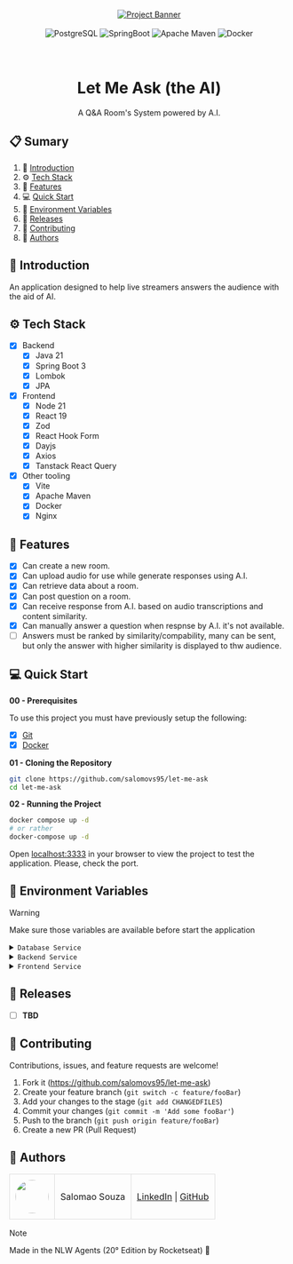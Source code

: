 <div align="center">
  <br />
    <a href="#" target="_blank">
      <img src="" alt="Project Banner">
    </a>
  <br />
  <br />
  <div>
    <img src="https://img.shields.io/badge/postgres-%23316192.svg?style=for-the-badge&logo=postgresql&logoColor=white" alt="PostgreSQL" />
    <img src="https://img.shields.io/badge/Spring%20Boot-6DB33F.svg?style=for-the-badge&logo=Spring-Boot&logoColor=white" alt="SpringBoot" />
    <img src="https://img.shields.io/badge/Apache%20Maven-C71A36?style=for-the-badge&logo=Apache%20Maven&logoColor=white" alt="Apache Maven" />
    <img src="https://img.shields.io/badge/docker-%230db7ed.svg?style=for-the-badge&logo=docker&logoColor=white" alt="Docker" />
  </div>
<br/><br/>
 
  <h1 align="center">Let Me Ask (the AI)</h1>

   <div align="center">
      A Q&A Room's System powered by A.I.
   </div>
</div>

## 📋 <a name="table">Sumary</a>

1. 🚀 [Introduction](#introduction)
2. ⚙️ [Tech Stack](#tech-stack)
3. 🔋 [Features](#features)
4. 💻 [Quick Start](#quick-start)
5. 💾 [Environment Variables](#envs)
6. 📅 [Releases](#versions)
7. 🤝 [Contributing](#contributing)
8. 👥 [Authors](#authors)

## <a name="introduction">🚀 Introduction</a>

An application designed to help live streamers answers the audience with the aid of AI.

## <a name="tech-stack">⚙️ Tech Stack</a>

- [x] Backend
  - [x] Java 21
  - [x] Spring Boot 3
  - [x] Lombok
  - [x] JPA

- [x] Frontend
  - [x] Node 21
  - [x] React 19
  - [x] Zod
  - [x] React Hook Form
  - [x] Dayjs
  - [x] Axios
  - [x] Tanstack React Query

- [x] Other tooling
  - [x] Vite
  - [x] Apache Maven
  - [x] Docker
  - [x] Nginx

## <a name="features">🔋 Features</a>

- [x] Can create a new room.
- [x] Can upload audio for use while generate responses using A.I.
- [x] Can retrieve data about a room.
- [x] Can post question on a room.
- [x] Can receive response from A.I. based on audio transcriptions and content similarity.
- [x] Can manually answer a question when respnse by A.I. it's not available.
- [ ] Answers must be ranked by similarity/compability, many can be sent, but only the answer with higher similarity is displayed to thw audience.

## <a name="quick-start">💻 Quick Start</a>

**00 - Prerequisites**

To use this project you must have previously setup the following:

- [x] [Git](#)
- [x] [Docker](#)

**01 - Cloning the Repository**

```bash
git clone https://github.com/salomovs95/let-me-ask
cd let-me-ask
```

**02 - Running the Project**

```bash
docker compose up -d
# or rather
docker-compose up -d
```

Open [localhost:3333](localhost:3333) in your browser to view the project to test the application.
Please, check the port.

## <a name="envs">💾 Environment Variables</a>

> [!WARNING]
> Make sure those variables are available before start the application

<details>
  <summary><code>Database Service</code></summary>

  ```yaml
  # Those are already defined at container level
  POSTGRES_USER: CHANGE_ME_LATER
  POSTGRES_PASSWORD: CHANGE_ME_LATER
  POSTGRES_DB: CHANGE_ME_LATER
  ```
</details>

<details>
  <summary><code>Backend Service</code></summary>
  
  ```yaml
  # Those are already defined at container level
  # No need to modify
  DATABASE_URL: CHANGE_ME_LATER
  DATABASE_USERNAME: CHANGE_ME_LATER
  DATABASE_PASSWORD: CHANGE_ME_LATER

  # Change only if deploying to production, otherwise no need to modify
  SPRING_PROFILE: CHANGE_LATER
  ALLOWED_ORIGINS: CHANGE_ME_LATER

  # Needed for A.I anseer generatiom, must provide ye own key
  # See how to generate one at https://aistudio.google.com/app/apikey
  GOOGLE_API_KEY: CHANGE_ME_LATER
  ```
</details>

<details>
  <summary><code>Frontend Service</code></summary>
  
  ```yaml
  # No need to modify, unless deploying each service separately
  VITE_API_URL: CHANGE_ME_ATER
  ```
</details>

## <a name="versions">📅 Releases</a>
- [ ] **TBD**

## <a name="contributing">🤝 Contributing</a>

Contributions, issues, and feature requests are welcome!

1. Fork it (<https://github.com/salomovs95/let-me-ask>)
2. Create your feature branch (`git switch -c feature/fooBar`)
3. Add your changes to the stage (`git add CHANGEDFILES`)
4. Commit your changes (`git commit -m 'Add some fooBar'`)
5. Push to the branch (`git push origin feature/fooBar`)
6. Create a new PR (Pull Request)

## <a name="authors">👥 Authors</a>

<table style="border-collapse: collapse; table-layout: auto text-align: left;">

  <tbody>
    <tr>
      <td style="padding: 10px; border: 1px solid #ddd;">
        <img src="https://avatars.githubusercontent.com/u/170432574?v=4" width="60" style="border-radius: 50%; display: block; margin: 0 auto;">
      </td>
      <td style="padding: 10px; border: 1px solid #ddd;">Salomao Souza</td>
      <td style="padding: 10px; border: 1px solid #ddd;">
        <a href="https://linkedin.com/in/salomovs95" target="_blank">LinkedIn</a> |
        <a href="https://github.com/salomovs95" target="_blank">GitHub</a>
      </td>
    </tr>
  </tbody>
</table>

> [!NOTE]
> Made in the NLW Agents (20° Edition by Rocketseat) 💜
